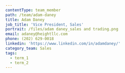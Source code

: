 ```yaml
---
contentType: team_member
path: /team/adam-daney
title: Adam Daney
job_title: 'Vice President, Sales'
portrait: /files/adam daney_sales and trading.png
email: adaney@heightllc.com
phone: (202) 629-0018
linkedin: 'https://www.linkedin.com/in/adamdaney/'
category_team: Sales
tags:
  - term_1
  - term_2
---
```


